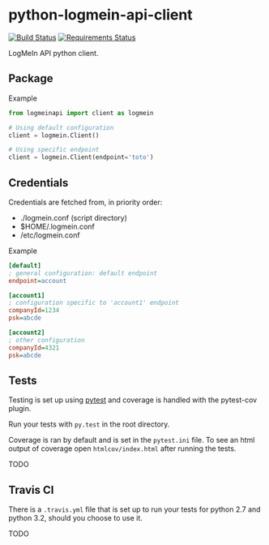 python-logmein-api-client
==========================

[![Build Status](https://travis-ci.org/alkivi-sas/python-logmein-api-client.svg?branch=master)](https://travis-ci.org/alkivi-sas/python-logmein-api-client)
[![Requirements Status](https://requires.io/github/alkivi-sas/python-logmein-api-client/requirements.svg?branch=master)](https://requires.io/github/alkivi-sas/python-logmein-api-client/requirements/?branch=master)

LogMeIn API python client.

## Package

Example

```python
from logmeinapi import client as logmein

# Using default configuration
client = logmein.Client()

# Using specific endpoint
client = logmein.Client(endpoint='toto')
```

## Credentials

Credentials are fetched from, in priority order:
- ./logmein.conf (script directory)
- $HOME/.logmein.conf
- /etc/logmein.conf

Example

```ini
[default]
; general configuration: default endpoint
endpoint=account

[account1]
; configuration specific to 'account1' endpoint
companyId=1234
psk=abcde

[account2]
; other configuration
companyId=4321
psk=abcde
```

## Tests

Testing is set up using [pytest](http://pytest.org) and coverage is handled
with the pytest-cov plugin.

Run your tests with ```py.test``` in the root directory.

Coverage is ran by default and is set in the ```pytest.ini``` file.
To see an html output of coverage open ```htmlcov/index.html``` after running the tests.

TODO

## Travis CI

There is a ```.travis.yml``` file that is set up to run your tests for python 2.7
and python 3.2, should you choose to use it.

TODO
